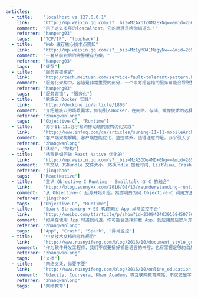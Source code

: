 ```yaml
---
articles:
  - title:    "localhost vs 127.0.0.1"
    link:     "http://mp.weixin.qq.com/s?__biz=MzAxOTc0NzExNg==&mid=2665513390&idx=1&sn=bf0715c8693f14cfbf5fd09737fa4845&chksm=80d679edb7a1f0fb30630fa9816cc307445d87827367f1a7ac0271a28e0279171bce9e558d82#rd"
    comment:  "用了这么多年的loacalhost，它的原理是啥你知道么？"
    referrer: "hanpeng03"
    tags:    ["TCP/IP", "loopback"]
  - title:    "Web 缓存核心技术点需知"
    link:     "http://mp.weixin.qq.com/s?__biz=MzIyMDA1MzgyNw==&mid=2651968866&idx=1&sn=25554c31eac32e78664b962412f515de&chksm=8c349d4ebb431458bef22609db7e9e76d33035ad92c31cbb2d201d13ce94bb8203c69ab9fb33&mpshare=1&scene=1&srcid=11132Z9cZpEE3dXRVhzdSCac&from=groupmessage&isappinstalled=0#wechat_redirect"
    comment:  "一套从前到后的完整缓存方案。"
    referrer: "hanpeng03"
    tags:    ["缓存"]
  - title:    "服务容错模式"
    link:     "http://tech.meituan.com/service-fault-tolerant-pattern.html"
    comment:  "服务化架构中，容错是非常重要的部分，一个未考虑容错的服务可能会导致整个系统的崩溃。"
    referrer: "hanpeng03"
    tags:    ["服务容错", "服务化"]
  - title:    "魅族云 Docker 实践"
    link:     "http://dockone.io/article/1806"
    comment:  "介绍魅族云的场景需求，如何引入Docker，在网络、存储、镜像技术的选择，如何落地的等等。"
    referrer: "zhangwanlong"
    tags:    ["Objective-C", "Runtime"]
  - title:    "苏宁11.11:苏宁易购移动端的架构优化实践"
    link:     "http://www.infoq.com/cn/articles/suning-11-11-mobileArch-ImproveAndPractice"
    comment:  "客户端架构解耦、客户端性能优化、监控体系。值得注意的是，苏宁引入了 Weex，有效的提升了页面的渲染性能。"
    referrer: "zhangwanlong"
    tags:    ["移动", "架构"]
  - title:    "携程是如何做 React Native 优化的"
    link:     "http://mp.weixin.qq.com/s?__biz=MzA3ODg4MDk0Ng==&mid=2651112846&idx=1&sn=840bfcfe4b10c834ff7f7e982da0c0b4"
    comment:  "本文从 JSBundle 文件大小、JSBundle 加载时间、ListView、Crash 等几个方面介绍了 ReactNative 的优化，对 JSBundle 文件大小和加载时间给出了特别详细的方案介绍。文章结尾对未来 ReactNative 优化方向的思路也非常有启发性。"
    referrer: "jingchao"
    tags:    ["ReactNative"]
  - title:    "重识 Objective-C Runtime - Smalltalk 与 C 的融合"
    link:     "http://blog.sunnyxx.com/2016/08/13/reunderstanding-runtime-0/"
    comment:  "从 Objective-C 起源开始介绍，然你明白为何 Objective-C 调用方法要用中括号。从设计语言的角度，带你思考怎样实现 OOP，怎样设计 runtime。"
    referrer: "jingchao"
    tags:    ["Objective-C", "Runtime"]
  - title:    "Spark Streaming + ES 构建美团 App 异常监控平台"
    link:     "http://weibo.com/ttarticle/p/show?id=2309404039168450776666"
    comment:  "如果在使用 App 时遇到闪退，你可能会选择卸载 App、到应用商店怒斥开发者等方式来表达不满。但 App 开发者也同样感到头疼，因为 App Crash（崩溃）可能意味着：用户流失、营收下滑。为了降低崩溃率，进而提升 App 质量，App 开发团队需要实时地监控 App 异常。一旦发现严重问题，及时进行热修复，从而把损失降到最低。App 异常监控平台，就是将这个方法服务化。"
    referrer: "zhangwanlong"
    tags:    ["App", "Crash", "Spark", "异常监控"]
  - title:    "中文技术文档的写作规范"
    link:     "http://www.ruanyifeng.com/blog/2016/10/document_style_guide.html"
    comment:  "作为软件开发工程师，我们不仅要搞好机器语言的书写，也有掌握足够的自然语言书写技术。"
    referrer: "zhangwanlong"
    tags:    ["文档"]
  - title:    "网络文凭，你要不要"
    link:     "http://www.ruanyifeng.com/blog/2016/10/online_education.html"
    comment:  "Udacity, Coursera, Khan Academy 等互联网教育网站，不仅仅是学习本身，而且还提供网络文凭。文章讲述了一些大学教育的弊端，我们的确有必要思考一下。"
    referrer: "zhangwanlong"
    tags:    ["网络教育"]
---
```

